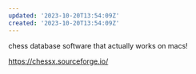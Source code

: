 ```yaml
---
updated: '2023-10-20T13:54:09Z'
created: '2023-10-20T13:54:09Z'
---
```

chess database software that actually works on macs!

https://chessx.sourceforge.io/